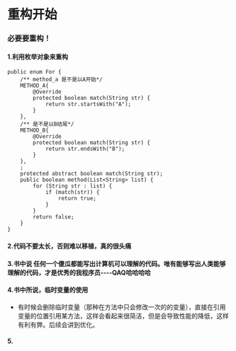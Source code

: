 # 重构开始
### 必要要重构！
#### 1.利用枚举对象来重构 
    public enum For {
        /** method_a 是不是以A开始*/
        METHOD_A{
            @Override
            protected boolean match(String str) {
                return str.startsWith("A");
            }
        },
        /** 是不是以B结尾*/
        METHOD_B{
            @Override
            protected boolean match(String str) {
                return str.endsWith("B");
            }
        },
        ;
        protected abstract boolean match(String str);
        public boolean method(List<String> list) {
            for (String str : list) {
                if (match(str)) {
                    return true;
                }
            }
            return false;
        }
    }
#### 2.代码不要太长，否则难以移植，真的很头痛
#### 3.书中说 任何一个傻瓜都能写出计算机可以理解的代码。唯有能够写出人类能够理解的代码，才是优秀的我程序员----QAQ哈哈哈哈 
#### 4.书中所说，临时变量的使用
- 有时候会删除临时变量（那种在方法中只会修改一次的的变量），直接在引用变量的位置引用某方法，这样会看起来很简洁，但是会导致性能的降低，这样有利有弊。后续会讲到优化。

#### 5.